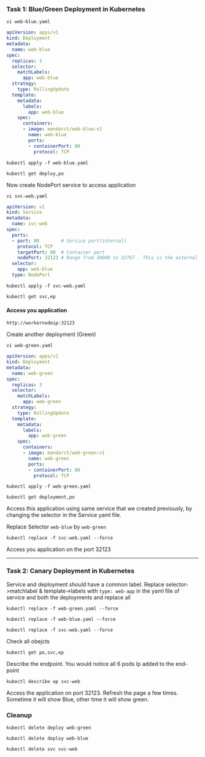 

### Task 1: Blue/Green Deployment in Kubernetes 
```
vi web-blue.yaml
```
```yaml
apiVersion: apps/v1
kind: Deployment
metadata:
  name: web-blue
spec:
  replicas: 3
  selector:
    matchLabels:
      app: web-blue
  strategy:
    type: RollingUpdate
  template:
    metadata:
      labels:
        app: web-blue
    spec:
      containers:
      - image: mandarct/web-blue:v1
        name: web-blue
        ports:
        - containerPort: 80
          protocol: TCP
```
```		 
kubectl apply -f web-blue.yaml
```
```
kubectl get deploy,po
```


Now create NodePort service to access application
```		 
vi svc-web.yaml
```
```yaml
apiVersion: v1
kind: Service
metadata:
  name: svc-web
spec:
  ports:
  - port: 80        # Service port(internal)
    protocol: TCP
    targetPort: 80  # Container port
    nodePort: 32123 # Range from 30000 to 32767 . This is the external port number
  selector:
    app: web-blue
  type: NodePort

```
```	 
kubectl apply -f svc-web.yaml
```
```
kubectl get svc,ep
```

#### Access you application
```
http://workernodeip:32123
```

Create another deployment (Green)
```
vi web-green.yaml
```
```yaml
apiVersion: apps/v1
kind: Deployment
metadata:
  name: web-green
spec:
  replicas: 3
  selector:
    matchLabels:
      app: web-green
  strategy:
    type: RollingUpdate
  template:
    metadata:
      labels:
        app: web-green
    spec:
      containers:
      - image: mandarct/web-green:v1
        name: web-green
        ports:
        - containerPort: 80
          protocol: TCP
```
```
kubectl apply -f web-green.yaml
```
```
kubectl get deployment,po
```


Access this application using same service that we created previously, by changing the selector in the Service yaml file.

Replace Selector `web-blue` by `web-green`
```	 
kubectl replace -f svc-web.yaml --force
```
Access you application on the port 32123

---

### Task 2: Canary Deployment in Kubernetes 

Service and deployment should have a common label.
Replace selector->matchlabel & template->labels with `type: web-app` in the yaml file of service and both the deployments and replace all

```
kubectl replace -f web-green.yaml --force
```
```
kubectl replace -f web-blue.yaml --force
```
```
kubectl replace -f svc-web.yaml --force
```

Check all obejcts
```
kubectl get po,svc,ep
```

Describe the endpoint. You would notice all 6 pods Ip added to the end-point
```
kubectl describe ep svc-web
```

Access the application on port 32123. Refresh the page a few times. Sometime it will show Blue, other time it will show green. 

### Cleanup
```
kubectl delete deploy web-green
```
```
kubectl delete deploy web-blue
```
```
kubectl delete svc svc-web
```


